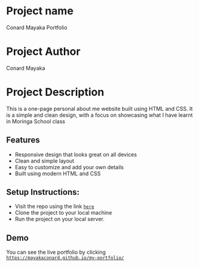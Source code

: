 # Project name
Conard Mayaka Portfolio

# Project Author
Conard Mayaka

#  Project Description

This is a one-page personal about me website built using HTML and CSS. It is a simple and clean design, with a focus on showcasing what I have learnt in Moringa School class

## Features
* Responsive design that looks great on all devices
* Clean and simple layout
* Easy to customize and add your own details
* Built using modern HTML and CSS

## Setup Instructions:
* Visit the repo using the link [`here`](https://github.com/mayakaconard/my-portfolio)
* Clone the project to your local machine
* Run the project on your local server.


## Demo

You can see the live portfolio by clicking [`https://mayakaconard.github.io/my-portfolio/`](https://mayakaconard.github.io/my-portfolio/)
